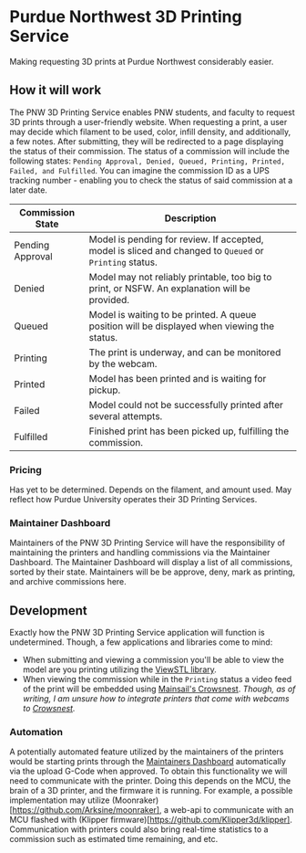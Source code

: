 # Purdue Northwest 3D Printing Service

Making requesting 3D prints at Purdue Northwest considerably easier.

## How it will work

The PNW 3D Printing Service enables PNW students, and faculty to request 3D prints through a user-friendly website. When requesting a print, a user may decide which filament to be used, color, infill density, and additionally, a few notes. After submitting, they will be redirected to a page displaying the status of their commission. The status of a commission will include the following states: `Pending Approval, Denied, Queued, Printing, Printed, Failed, and Fulfilled`. You can imagine the commission ID as a UPS tracking number - enabling you to check the status of said commission at a later date.

| Commission State | Description |
| ----------------- | ----------- |
| Pending Approval | Model is pending for review. If accepted, model is sliced and changed to `Queued` or `Printing` status. |
| Denied | Model may not reliably printable, too big to print, or NSFW. An explanation will be provided. |
| Queued | Model is waiting to be printed. A queue position will be displayed when viewing the status. |
| Printing | The print is underway, and can be monitored by the webcam. |
| Printed | Model has been printed and is waiting for pickup. |
| Failed | Model could not be successfully printed after several attempts.  |
| Fulfilled | Finished print has been picked up, fulfilling the commission. |

### Pricing

Has yet to be determined. Depends on the filament, and amount used. May reflect how Purdue University operates their 3D Printing Services.

### Maintainer Dashboard

Maintainers of the PNW 3D Printing Service will have the responsibility of maintaining the printers and handling commissions via the Maintainer Dashboard. The Maintainer Dashboard will display a list of all commissions, sorted by their state. Maintainers will be be approve, deny, mark as printing, and archive commissions here.

## Development

Exactly how the PNW 3D Printing Service application will function is undetermined.
Though, a few applications and libraries come to mind:

- When submitting and viewing a commission you'll be able to view the model are you printing utilizing the [ViewSTL library](https://www.viewstl.com/plugin/).
- When viewing the commission while in the `Printing` status a video feed of the print will be embedded using [Mainsail's Crowsnest](https://github.com/mainsail-crew/crowsnest#documentation). *Though, as of writing, I am unsure how to integrate printers that come with webcams to [Crowsnest](https://github.com/mainsail-crew/crowsnest#documentation).*

### Automation

A potentially automated feature utilized by the maintainers of the printers would be starting prints through the [Maintainers Dashboard](#maintainer-dashboard) automatically via the upload G-Code when approved. To obtain this functionality we will need to communicate with the printer. Doing this depends on the MCU, the brain of a 3D printer, and the firmware it is running. For example, a possible implementation may utilize (Moonraker)[https://github.com/Arksine/moonraker], a web-api to communicate with an MCU flashed with (Klipper firmware)[https://github.com/Klipper3d/klipper]. Communication with printers could also bring real-time statistics to a commission such as estimated time remaining, and etc.

